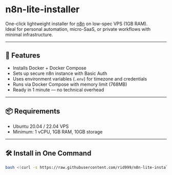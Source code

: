 # n8n-lite-installer

One-click lightweight installer for [n8n](https://n8n.io) on low-spec VPS (1GB RAM).  
Ideal for personal automation, micro-SaaS, or private workflows with minimal infrastructure.

---

## 🚀 Features

- Installs Docker + Docker Compose  
- Sets up secure n8n instance with Basic Auth  
- Uses environment variables (`.env`) for timezone and credentials  
- Runs via Docker Compose with memory limit (768MB)  
- Ready in 1 minute — no technical overhead  

---

## 📦 Requirements

- Ubuntu 20.04 / 22.04 VPS  
- Minimum: 1 vCPU, 1GB RAM, 10GB storage  

---

## 🛠️ Install in One Command

```bash
bash <(curl -s https://raw.githubusercontent.com/rid999/n8n-lite-installer/main/install-n8n-lite.sh)
